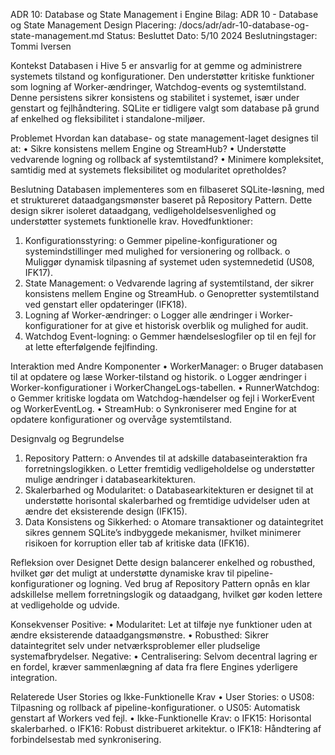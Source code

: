 ADR 10: Database og State Management i Engine
Bilag: ADR 10 - Database og State Management Design
Placering: /docs/adr/adr-10-database-og-state-management.md
Status: Besluttet
Dato: 5/10 2024
Beslutningstager: Tommi Iversen

Kontekst
Databasen i Hive 5 er ansvarlig for at gemme og administrere systemets tilstand og konfigurationer. Den understøtter kritiske funktioner som logning af Worker-ændringer, Watchdog-events og systemtilstand. Denne persistens sikrer konsistens og stabilitet i systemet, især under genstart og fejlhåndtering. SQLite er tidligere valgt som database på grund af enkelhed og fleksibilitet i standalone-miljøer.

Problemet
Hvordan kan database- og state management-laget designes til at:
•	Sikre konsistens mellem Engine og StreamHub?
•	Understøtte vedvarende logning og rollback af systemtilstand?
•	Minimere kompleksitet, samtidig med at systemets fleksibilitet og modularitet opretholdes?

Beslutning
Databasen implementeres som en filbaseret SQLite-løsning, med et struktureret dataadgangsmønster baseret på Repository Pattern. Dette design sikrer isoleret dataadgang, vedligeholdelsesvenlighed og understøtter systemets funktionelle krav.
Hovedfunktioner:
1.	Konfigurationsstyring:
o	Gemmer pipeline-konfigurationer og systemindstillinger med mulighed for versionering og rollback.
o	Muliggør dynamisk tilpasning af systemet uden systemnedetid (US08, IFK17).
2.	State Management:
o	Vedvarende lagring af systemtilstand, der sikrer konsistens mellem Engine og StreamHub.
o	Genopretter systemtilstand ved genstart eller opdateringer (IFK18).
3.	Logning af Worker-ændringer:
o	Logger alle ændringer i Worker-konfigurationer for at give et historisk overblik og mulighed for audit.
4.	Watchdog Event-logning:
o	Gemmer hændelseslogfiler op til en fejl for at lette efterfølgende fejlfinding.

Interaktion med Andre Komponenter
•	WorkerManager:
o	Bruger databasen til at opdatere og læse Worker-tilstand og historik.
o	Logger ændringer i Worker-konfigurationer i WorkerChangeLogs-tabellen.
•	RunnerWatchdog:
o	Gemmer kritiske logdata om Watchdog-hændelser og fejl i WorkerEvent og WorkerEventLog.
•	StreamHub:
o	Synkroniserer med Engine for at opdatere konfigurationer og overvåge systemtilstand.

Designvalg og Begrundelse
1.	Repository Pattern:
o	Anvendes til at adskille databaseinteraktion fra forretningslogikken.
o	Letter fremtidig vedligeholdelse og understøtter mulige ændringer i databasearkitekturen.
2.	Skalerbarhed og Modularitet:
o	Databasearkitekturen er designet til at understøtte horisontal skalerbarhed og fremtidige udvidelser uden at ændre det eksisterende design (IFK15).
3.	Data Konsistens og Sikkerhed:
o	Atomare transaktioner og dataintegritet sikres gennem SQLite’s indbyggede mekanismer, hvilket minimerer risikoen for korruption eller tab af kritiske data (IFK16).

Refleksion over Designet
Dette design balancerer enkelhed og robusthed, hvilket gør det muligt at understøtte dynamiske krav til pipeline-konfigurationer og logning. Ved brug af Repository Pattern opnås en klar adskillelse mellem forretningslogik og dataadgang, hvilket gør koden lettere at vedligeholde og udvide.

Konsekvenser
Positive:
•	Modularitet: Let at tilføje nye funktioner uden at ændre eksisterende dataadgangsmønstre.
•	Robusthed: Sikrer dataintegritet selv under netværksproblemer eller pludselige systemafbrydelser.
Negative:
•	Centralisering: Selvom decentral lagring er en fordel, kræver sammenlægning af data fra flere Engines yderligere integration.

Relaterede User Stories og Ikke-Funktionelle Krav
•	User Stories:
o	US08: Tilpasning og rollback af pipeline-konfigurationer.
o	US05: Automatisk genstart af Workers ved fejl.
•	Ikke-Funktionelle Krav:
o	IFK15: Horisontal skalerbarhed.
o	IFK16: Robust distribueret arkitektur.
o	IFK18: Håndtering af forbindelsestab med synkronisering.


